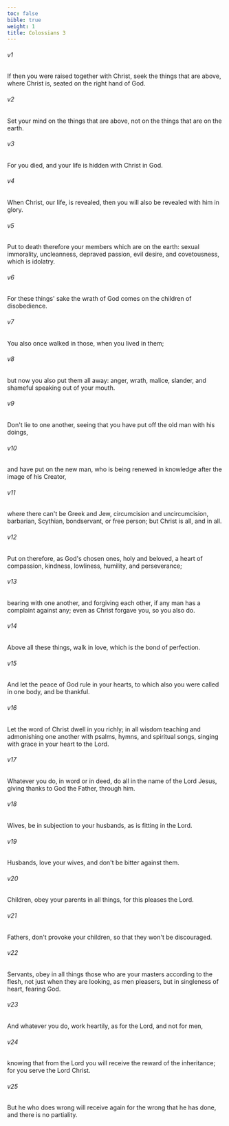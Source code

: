 ```yaml
---
toc: false
bible: true
weight: 1
title: Colossians 3
---
```




###### v1 
If then you were raised together with Christ, seek the things that are above, where Christ is, seated on the right hand of God. 

###### v2 
Set your mind on the things that are above, not on the things that are on the earth. 

###### v3 
For you died, and your life is hidden with Christ in God. 

###### v4 
When Christ, our life, is revealed, then you will also be revealed with him in glory. 

###### v5 
Put to death therefore your members which are on the earth: sexual immorality, uncleanness, depraved passion, evil desire, and covetousness, which is idolatry. 

###### v6 
For these things' sake the wrath of God comes on the children of disobedience. 

###### v7 
You also once walked in those, when you lived in them; 

###### v8 
but now you also put them all away: anger, wrath, malice, slander, and shameful speaking out of your mouth. 

###### v9 
Don't lie to one another, seeing that you have put off the old man with his doings, 

###### v10 
and have put on the new man, who is being renewed in knowledge after the image of his Creator, 

###### v11 
where there can't be Greek and Jew, circumcision and uncircumcision, barbarian, Scythian, bondservant, or free person; but Christ is all, and in all. 

###### v12 
Put on therefore, as God's chosen ones, holy and beloved, a heart of compassion, kindness, lowliness, humility, and perseverance; 

###### v13 
bearing with one another, and forgiving each other, if any man has a complaint against any; even as Christ forgave you, so you also do. 

###### v14 
Above all these things, walk in love, which is the bond of perfection. 

###### v15 
And let the peace of God rule in your hearts, to which also you were called in one body, and be thankful. 

###### v16 
Let the word of Christ dwell in you richly; in all wisdom teaching and admonishing one another with psalms, hymns, and spiritual songs, singing with grace in your heart to the Lord. 

###### v17 
Whatever you do, in word or in deed, do all in the name of the Lord Jesus, giving thanks to God the Father, through him. 

###### v18 
Wives, be in subjection to your husbands, as is fitting in the Lord. 

###### v19 
Husbands, love your wives, and don't be bitter against them. 

###### v20 
Children, obey your parents in all things, for this pleases the Lord. 

###### v21 
Fathers, don't provoke your children, so that they won't be discouraged. 

###### v22 
Servants, obey in all things those who are your masters according to the flesh, not just when they are looking, as men pleasers, but in singleness of heart, fearing God. 

###### v23 
And whatever you do, work heartily, as for the Lord, and not for men, 

###### v24 
knowing that from the Lord you will receive the reward of the inheritance; for you serve the Lord Christ. 

###### v25 
But he who does wrong will receive again for the wrong that he has done, and there is no partiality.
